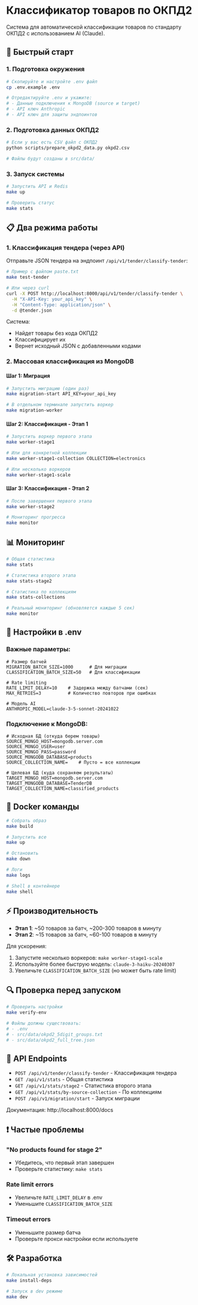 # Классификатор товаров по ОКПД2

Система для автоматической классификации товаров по стандарту ОКПД2 с использованием AI (Claude).

## 🚀 Быстрый старт

### 1. Подготовка окружения

```bash
# Скопируйте и настройте .env файл
cp .env.example .env

# Отредактируйте .env и укажите:
# - Данные подключения к MongoDB (source и target)
# - API ключ Anthropic
# - API ключ для защиты эндпоинтов
```

### 2. Подготовка данных ОКПД2

```bash
# Если у вас есть CSV файл с ОКПД2
python scripts/prepare_okpd2_data.py okpd2.csv

# Файлы будут созданы в src/data/
```

### 3. Запуск системы

```bash
# Запустить API и Redis
make up

# Проверить статус
make stats
```

## 📋 Два режима работы

### 1. Классификация тендера (через API)

Отправьте JSON тендера на эндпоинт `/api/v1/tender/classify-tender`:

```bash
# Пример с файлом paste.txt
make test-tender

# Или через curl
curl -X POST http://localhost:8000/api/v1/tender/classify-tender \
  -H "X-API-Key: your_api_key" \
  -H "Content-Type: application/json" \
  -d @tender.json
```

Система:
- Найдет товары без кода ОКПД2
- Классифицирует их
- Вернет исходный JSON с добавленными кодами

### 2. Массовая классификация из MongoDB

#### Шаг 1: Миграция
```bash
# Запустить миграцию (один раз)
make migration-start API_KEY=your_api_key

# В отдельном терминале запустить воркер
make migration-worker
```

#### Шаг 2: Классификация - Этап 1
```bash
# Запустить воркер первого этапа
make worker-stage1

# Или для конкретной коллекции
make worker-stage1-collection COLLECTION=electronics

# Или несколько воркеров
make worker-stage1-scale
```

#### Шаг 3: Классификация - Этап 2
```bash
# После завершения первого этапа
make worker-stage2

# Мониторинг прогресса
make monitor
```

## 📊 Мониторинг

```bash
# Общая статистика
make stats

# Статистика второго этапа
make stats-stage2

# Статистика по коллекциям
make stats-collections

# Реальный мониторинг (обновляется каждые 5 сек)
make monitor
```

## 🔧 Настройки в .env

### Важные параметры:
```env
# Размер батчей
MIGRATION_BATCH_SIZE=1000      # Для миграции
CLASSIFICATION_BATCH_SIZE=50   # Для классификации

# Rate limiting
RATE_LIMIT_DELAY=10    # Задержка между батчами (сек)
MAX_RETRIES=3          # Количество повторов при ошибках

# Модель AI
ANTHROPIC_MODEL=claude-3-5-sonnet-20241022
```

### Подключение к MongoDB:
```env
# Исходная БД (откуда берем товары)
SOURCE_MONGO_HOST=mongodb.server.com
SOURCE_MONGO_USER=user
SOURCE_MONGO_PASS=password
SOURCE_MONGODB_DATABASE=products
SOURCE_COLLECTION_NAME=    # Пусто = все коллекции

# Целевая БД (куда сохраняем результаты)
TARGET_MONGO_HOST=mongodb.server.com
TARGET_MONGODB_DATABASE=TenderDB
TARGET_COLLECTION_NAME=classified_products
```

## 🐳 Docker команды

```bash
# Собрать образ
make build

# Запустить все
make up

# Остановить
make down

# Логи
make logs

# Shell в контейнере
make shell
```

## ⚡ Производительность

- **Этап 1**: ~50 товаров за батч, ~200-300 товаров в минуту
- **Этап 2**: ~15 товаров за батч, ~60-100 товаров в минуту

Для ускорения:
1. Запустите несколько воркеров: `make worker-stage1-scale`
2. Используйте более быструю модель: `claude-3-haiku-20240307`
3. Увеличьте `CLASSIFICATION_BATCH_SIZE` (но может быть rate limit)

## 🔍 Проверка перед запуском

```bash
# Проверить настройки
make verify-env

# Файлы должны существовать:
# - .env
# - src/data/okpd2_5digit_groups.txt
# - src/data/okpd2_full_tree.json
```

## 📝 API Endpoints

- `POST /api/v1/tender/classify-tender` - Классификация тендера
- `GET /api/v1/stats` - Общая статистика
- `GET /api/v1/stats/stage2` - Статистика второго этапа
- `GET /api/v1/stats/by-source-collection` - По коллекциям
- `POST /api/v1/migration/start` - Запуск миграции

Документация: http://localhost:8000/docs

## ❗ Частые проблемы

### "No products found for stage 2"
- Убедитесь, что первый этап завершен
- Проверьте статистику: `make stats`

### Rate limit errors
- Увеличьте `RATE_LIMIT_DELAY` в .env
- Уменьшите `CLASSIFICATION_BATCH_SIZE`

### Timeout errors
- Уменьшите размер батча
- Проверьте прокси настройки если используете

## 🛠️ Разработка

```bash
# Локальная установка зависимостей
make install-deps

# Запуск в dev режиме
make dev
```